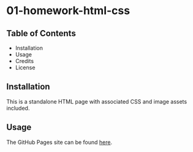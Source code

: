 # 01-homework-html-css

## Table of Contents 
* Installation
* Usage
* Credits
* License

## Installation
This is a standalone HTML page with associated CSS and image assets included.

## Usage
The GitHub Pages site can be found [here](https://cjkook.github.io/01-homework-html-css/).

